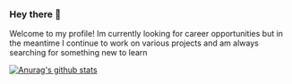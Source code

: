 ### Hey there 👋

Welcome to my profile! Im currently looking for career opportunities but in the meantime I continue to work on various projects and am always searching for something new to learn

[![Anurag's github stats](https://github-readme-stats.vercel.app/api?username=Preston-Shipman&show_icons=true)](https://github.com/anuraghazra/github-readme-stats)
